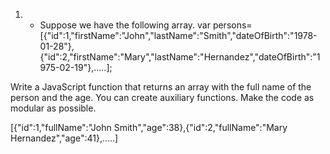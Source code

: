 1. - Suppose we have the following array.
var persons=[{"id":1,"firstName":"John","lastName":"Smith","dateOfBirth":"1978-01-28"},{"id":2,"firstName":"Mary","lastName":"Hernandez","dateOfBirth":"1975-02-19"},.....];

Write a JavaScript function that returns an array with the full name of the person and the age. You can create auxiliary functions. Make the code as modular as possible.

[{"id":1,"fullName":"John Smith","age":38},{"id":2,"fullName":"Mary Hernandez","age":41},.....]